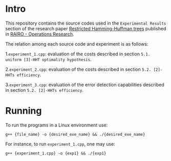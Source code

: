 # Intro
This repository contains the source codes used in the `Experimental Results` section of the research paper [Restricted Hamming-Huffman trees](https://www.rairo-ro.org/component/article?access=doi&doi=10.1051/ro/2022066)
published in [RAIRO - Operations Research](https://www.rairo-ro.org/).


The relation among each source code and experiment is as follows: 

1.`experiment_1.cpp`: evaluation of the costs described  in section `5.1. uniform [3]-HHT optimality hypothesis`.

2.`experiment_2.cpp`: evaluation of the costs described in section `5.2. [2]-HHTs efficiency`.

3.`experiment_3.cpp`: evaluation of the error detection capabilities described in section `5.2. [2]-HHTs efficiency`.

# Running

To run the programs in a Linux environment use:

`g++ {file_name} -o {desired_exe_name} && ./{desired_exe_name}`

For instance, to run `experiment_1.cpp`, one may use:

`g++ {experiment_1.cpp} -o {exp1} && ./{exp1}`
